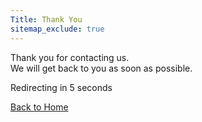 ```yaml
---
Title: Thank You
sitemap_exclude: true
---
```


Thank you for contacting us.  
We will get back to you as soon as possible.

<p id="message">Redirecting in <span id="seconds">5</span> seconds</p>
<a href="/" class="btn btn-arrow btn-solid btn-primary">Back to Home</a>

<script>
    let timeLeft = 5;    
    function updateCountdown() {
        const secondsElement = document.getElementById('seconds');
        
        secondsElement.textContent = timeLeft;
        
        if (timeLeft === 0) {
            window.history.go(-1);
        } else {
            timeLeft--;
            setTimeout(updateCountdown, 1000);
        }
    }
    updateCountdown();
</script>